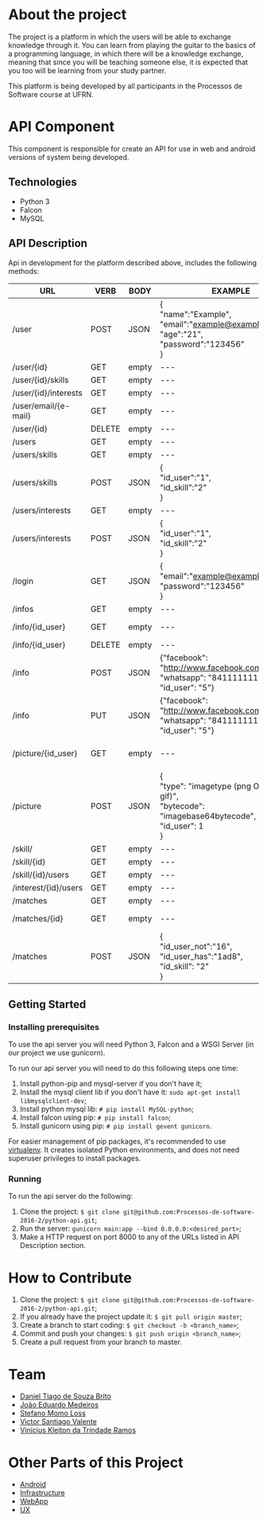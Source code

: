 # About the project

The project is a platform in which the users will be able to exchange knowledge through it. You can learn from playing the guitar to the basics of a programming language, in which there will be a knowledge exchange, meaning that since you will be teaching someone else, it is expected that you too will be learning from your study partner.

This platform is being developed by all participants in the Processos de Software course at UFRN.

# API Component

This component is responsible for create an API for use in web and android versions of system being developed.

## Technologies
- Python 3
- Falcon
- MySQL

## API Description
Api in development for the platform described above, includes the following methods: 

|   URL             | VERB   | BODY    | EXAMPLE | RESULT              |
| ---               |  ---   |  ---    | ---     | ---                 |
| /user             | POST   | JSON    | {<br/>"name":"Example",<br/>"email":"example@example.com",<br/>"age":"21",<br/>"password":"123456"<br/>} |   Add a user |
| /user/{id}        | GET    | empty   | ---     |   Return a user by given id |
| /user/{id}/skills  | GET    | empty   | ---     |   Return all skills of user = id |
| /user/{id}/interests  | GET    | empty   | ---     |   Return all interests of user = id |
| /user/email/{e-mail}    | GET    | empty   | --- |   Return a user by given email    |
| /user/{id}        | DELETE | empty   | ---     |   Delete user by id |
| /users            | GET    | empty   | ---     |   Return all users    |
| /users/skills      | GET    | empty   | ---     |   Return all pair user-skill |
| /users/skills      | POST    | JSON   |  {<br/> "id_user":"1", <br/>"id_skill":"2"<br/>}    |   Add a User-Skill relation |
| /users/interests     | GET    | empty   | ---     |   Return all pair user-interest |
| /users/interests      | POST    | JSON   |  {<br/> "id_user":"1", <br/>"id_skill":"2"<br/>}    |   Add a User-Interest relation |
| /login            | GET    | JSON   | {<br/>"email":"example@example.com",<br/>"password":"123456"<br/>}     |   Return a JSON with "logged" (if false something the user is not logged and if true the user is logged) |
| /infos      		| GET    | empty   | ---     |   Return all users information  | 
| /info/{id_user}   | GET    | empty   | ---     |   Return an specific user information | 
| /info/{id_user}   | DELETE    | empty   | ---     |   Delete user info by an user id | 
| /info   			| POST    | JSON   | {"facebook": "http://www.facebook.com/example", "whatsapp": "84111111111", "id_user": "5"}     |   Insert user information by an user id |
| /info   			| PUT    | JSON   | {"facebook": "http://www.facebook.com/example", "whatsapp": "84111111111", "id_user": "5"}     |   Update user information by an user id |
| /picture/{id_user}| GET    | empty   | ---     |   Return an url in format '/uploaded_pictures/filename.type' you might add server url before |
| /picture 			| POST   | JSON   | {<br/>"type": "imagetype (png OR jpg OR gif)", <br/>"bytecode": "imagebase64bytecode", <br/>"id_user": 1<br/>}     |   Upload an image on server to a given user |
| /skill/        | GET    | empty   | ---     |   Return all skills | 
| /skill/{id}        | GET    | empty   | ---     |   Return a skill by given id | 
| /skill/{id}/users  | GET    | empty   | ---     |   Return all users that has skill id  |
| /interest/{id}/users  | GET    | empty   | ---     |   Return all users that has interest id  | 
| /matches  | GET    | empty   | ---     |   Return all matches  | 
| /matches/{id}  | GET    | empty   | ---     |   Return all matches for an giver user_id  | 
| /matches  | POST    | JSON   | {<br/>"id_user_not":"16", <br/>"id_user_has":"1ad8", <br/>"id_skill": "2"<br/>}     |   Insert a match  | 




## Getting Started
### Installing prerequisites
To use the api server you will need Python 3, Falcon and a WSGI Server (in our project we use gunicorn).

To run our api server you will need to do this following steps one time:

1. Install python-pip and mysql-server if you don't have it;
2. Install the mysql client lib if you don't have it: `sudo apt-get install libmysqlclient-dev`;
3. Install python mysql lib: `# pip install MySQL-python`;
4. Install falcon using pip: `# pip install falcon`;
5. Install gunicorn using pip: `# pip install gevent gunicorn`.

For easier management of pip packages, it's recommended to use [virtualenv](https://virtualenv.pypa.io/en/stable/). It creates isolated Python environments, and does not need superuser privileges to install packages. 

### Running
To run the api server do the following: 

1. Clone the project: `$ git clone git@github.com:Processos-de-software-2016-2/python-api.git`;
2. Run the server: `gunicorn main:app --bind 0.0.0.0:<desired_port>`;
3. Make a HTTP request on port 8000 to any of the URLs listed in API Description section.

# How to Contribute
1. Clone the project: `$ git clone git@github.com:Processos-de-software-2016-2/python-api.git`;
2. If you already have the project update it: `$ git pull origin master`;
3. Create a branch to start coding: `$ git checkout -b <branch_name>`;
4. Commit and push your changes: `$ git push origin <branch_name>`;
5. Create a pull request from your branch to master.

# Team
- [Daniel Tiago de Souza Brito](https://github.com/danielmanfred)
- [João Eduardo Medeiros](https://github.com/joaomedeiros95)
- [Stefano Momo Loss](https://github.com/Stefano10)
- [Victor Santiago Valente](https://github.com/victorsv)
- [Vinícius Kleiton da Trindade Ramos](https://github.com/Vinnykt)

# Other Parts of this Project 

- [Android](https://github.com/Processos-de-software-2016-2/Android)
- [Infrastructure](https://github.com/Processos-de-software-2016-2/Infraestrutura) 
- [WebApp](https://github.com/Processos-de-software-2016-2/Web-App)
- [UX](https://github.com/Processos-de-software-2016-2/UX)
